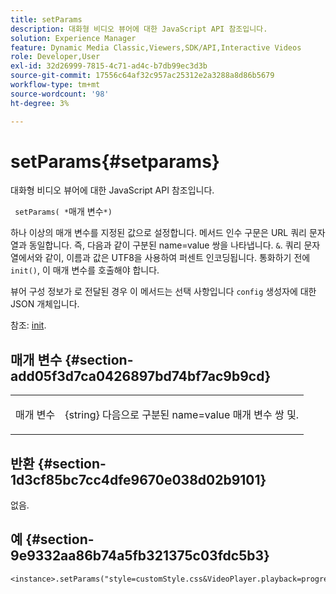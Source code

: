 ```yaml
---
title: setParams
description: 대화형 비디오 뷰어에 대한 JavaScript API 참조입니다.
solution: Experience Manager
feature: Dynamic Media Classic,Viewers,SDK/API,Interactive Videos
role: Developer,User
exl-id: 32d26999-7815-4c71-ad4c-b7db99ec3d3b
source-git-commit: 17556c64af32c957ac25312e2a3288a8d86b5679
workflow-type: tm+mt
source-wordcount: '98'
ht-degree: 3%

---
```


# setParams{#setparams}

대화형 비디오 뷰어에 대한 JavaScript API 참조입니다.

` setParams( *`매개 변수`*)`

하나 이상의 매개 변수를 지정된 값으로 설정합니다. 메서드 인수 구문은 URL 쿼리 문자열과 동일합니다. 즉, 다음과 같이 구분된 name=value 쌍을 나타냅니다. `&`. 쿼리 문자열에서와 같이, 이름과 값은 UTF8을 사용하여 퍼센트 인코딩됩니다. 통화하기 전에 `init()`, 이 매개 변수를 호출해야 합니다.

뷰어 구성 정보가 로 전달된 경우 이 메서드는 선택 사항입니다 `config` 생성자에 대한 JSON 개체입니다.

참조: [init](../../../c-html5-aem-asset-viewers/c-html5-aem-int-video/c-html5-aem-int-video-javascriptapiref/r-html5-aem-int-video-javascriptapiref-init.md#reference-aee94dd92a28410784f7a1792e28683b).


## 매개 변수 {#section-add05f3d7ca0426897bd74bf7ac9b9cd}

<table id="table_896DFF34A68A403DB93A6D597461A573"> 
 <tbody> 
  <tr> 
   <td colname="col1"> <p> <span class="codeph"> <span class="varname"> 매개 변수</span> </span> </p> </td> 
   <td colname="col2"> <p> <span class="codeph"> {string}</span> 다음으로 구분된 name=value 매개 변수 쌍 <span class="codeph"> 및</span>. </p> </td> 
  </tr> 
 </tbody> 
</table>

## 반환 {#section-1d3cf85bc7cc4dfe9670e038d02b9101}

없음.

## 예 {#section-9e9332aa86b74a5fb321375c03fdc5b3}

```
<instance>.setParams("style=customStyle.css&VideoPlayer.playback=progressive")
```
